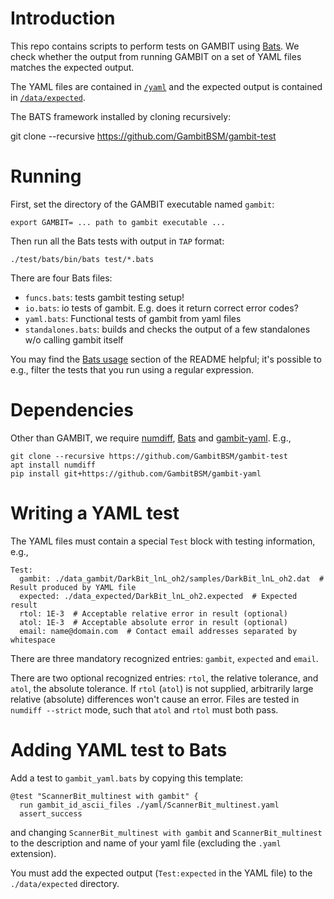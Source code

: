 # Introduction

This repo contains scripts to perform tests on GAMBIT using [Bats](https://github.com/bats-core/bats-core).
We check whether the output from running GAMBIT on a set of YAML files matches the expected output.

The YAML files are contained in [`/yaml`](https://github.com/GambitBSM/gambit-test/tree/master/yaml)
and the expected output is contained in [`/data/expected`](https://github.com/GambitBSM/gambit-test/tree/master/data/expected).

The BATS framework installed by cloning recursively:

   git clone --recursive https://github.com/GambitBSM/gambit-test

# Running

First, set the directory of the GAMBIT executable named `gambit`:

    export GAMBIT= ... path to gambit executable ...

Then run all the Bats tests with output in `TAP` format:

    ./test/bats/bin/bats test/*.bats

There are four Bats files:

- `funcs.bats`: tests gambit testing setup!
- `io.bats`: io tests of gambit. E.g. does it return correct error codes?
- `yaml.bats`: Functional tests of gambit from yaml files
- `standalones.bats`: builds and checks the output of a few standalones w/o calling gambit itself

You may find the [Bats usage](https://github.com/bats-core/bats-core#usage) section of the README helpful;
it's possible to e.g., filter the tests that you run using a regular expression.

# Dependencies

Other than GAMBIT, we require [numdiff](https://github.com/tjhei/numdiff), [Bats](https://github.com/bats-core/bats-core) and
[gambit-yaml](https://github.com/GambitBSM/gambit-yaml). E.g.,

    git clone --recursive https://github.com/GambitBSM/gambit-test
    apt install numdiff 
    pip install git+https://github.com/GambitBSM/gambit-yaml

# Writing a YAML test

The YAML files must contain a special `Test` block with testing information, e.g.,

    Test:
      gambit: ./data_gambit/DarkBit_lnL_oh2/samples/DarkBit_lnL_oh2.dat  # Result produced by YAML file
      expected: ./data_expected/DarkBit_lnL_oh2.expected  # Expected result
      rtol: 1E-3  # Acceptable relative error in result (optional)
      atol: 1E-3  # Acceptable absolute error in result (optional)
      email: name@domain.com  # Contact email addresses separated by whitespace

There are three mandatory recognized entries: `gambit`, `expected` and `email`.

There are two optional recognized entries: `rtol`, the relative tolerance, and `atol`, the absolute tolerance.
If `rtol` (`atol`) is not supplied, arbitrarily large relative (absolute) differences won't cause an error.
Files are tested in `numdiff --strict` mode, such that `atol` and `rtol` must both pass.
 
# Adding YAML test to Bats

Add a test to `gambit_yaml.bats` by copying this template:

    @test "ScannerBit_multinest with gambit" {
      run gambit_id_ascii_files ./yaml/ScannerBit_multinest.yaml
      assert_success

and changing `ScannerBit_multinest with gambit` and `ScannerBit_multinest` to the description and
name of your yaml file (excluding the `.yaml` extension).

You must add the expected output (`Test:expected` in the YAML file) to the `./data/expected` directory.
